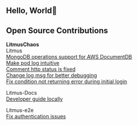 ## Hello, World👋

## Open Source Contributions

**LitmusChaos**  
Litmus  
[MongoDB operations support for AWS DocumentDB](https://github.com/litmuschaos/litmus/pull/4886)  
[Make pod log intuitive](https://github.com/litmuschaos/litmus/pull/4926)  
[Comment http status is fixed](https://github.com/litmuschaos/litmus/pull/4866)    
[Change log msg for better debugging](https://github.com/litmuschaos/litmus/pull/4905)  
[Fix condition not returning error during initial login](https://github.com/litmuschaos/litmus/pull/4927)  
 
Litmus-Docs  
[Developer guide locally](https://github.com/litmuschaos/litmus-docs/pull/282)

Litmus-e2e  
[Fix authentication issues](https://github.com/litmuschaos/litmus-e2e/pull/411)
